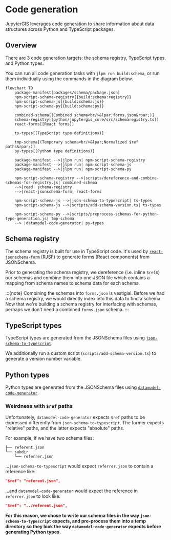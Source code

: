 # Code generation

JupyterGIS leverages code generation to share information about data structures across
Python and TypeScript packages.

## Overview

There are 3 code generation targets: the schema registry, TypeScript types, and Python
types.

You can run all code generation tasks with `jlpm run build:schema`, or run them
individually using the commands in the diagram below.

```mermaid
flowchart TD
    package-manifest[packages/schema/package.json]
    npm-script-schema-registry{{build:schema:registry}}
    npm-script-schema-js{{build:schema:js}}
    npm-script-schema-py{{build:schema:py}}

    combined-schema[(Combined schema<br/>&lpar;forms.json&rpar;)]
    schema-registry[[python/jupytergis_core/src/schemaregistry.ts]]
    react-forms[[React forms]]

    ts-types[(TypeScript type definitions)]

    tmp-schema[(Temporary schema<br/>&lpar;Normalized $ref paths&rpar;)]
    py-types[(Python type definitions)]

    package-manifest -->|jlpm run| npm-script-schema-registry
    package-manifest -->|jlpm run| npm-script-schema-js
    package-manifest -->|jlpm run| npm-script-schema-py

    npm-script-schema-registry -->|scripts/dereference-and-combine-schemas-for-registry.js| combined-schema
    -->|read| schema-registry
    -->|react-jsonschema-form| react-forms

    npm-script-schema-js -->|json-schema-to-typescript| ts-types
    npm-script-schema-js -->|scripts/add-schema-version.ts| ts-types

    npm-script-schema-py -->|scripts/preprocess-schemas-for-python-type-generation.js| tmp-schema
    --> |datamodel-code-generator| py-types
```

## Schema registry

The schema registry is built for use in TypeScript code.
It's used by [`react-jsonschema-form` (RJSF)](https://github.com/rjsf-team/react-jsonschema-form)
to generate forms (React components) from JSONSchema.

Prior to generating the schema registry, we dereference (i.e. inline `$ref`s) our
schemas and combine them into one JSON file which contains a mapping from schema names
to schema data for each schema.

:::{note}
Combining the schemas into `forms.json` is vestigial.
Before we had a schema registry, we would directly index into this data to find a
schema.
Now that we're building a schema registry for interfacing with schemas, perhaps we don't
need a combined `forms.json` schema.
:::

## TypeScript types

TypeScript types are generated from the JSONSchema files using
[`json-schema-to-typescript`](https://github.com/bcherny/json-schema-to-typescript).

We additionally run a custom script (`scripts/add-schema-version.ts`) to generate a
version number variable.

## Python types

Python types are generated from the JSONSchema files using
[`datamodel-code-generator`](https://github.com/koxudaxi/datamodel-code-generator).

### Weirdness with `$ref` paths

Unfortunately, `datamodel-code-generator` expects `$ref` paths to be expressed
differently from `json-schema-to-typescript`.
The former expects "relative" paths, and the latter expects "absolute" paths.

For example, if we have two schema files:

```text
├── referent.json
└── subdir
    └── referrer.json
```

...`json-schema-to-typescript` would expect `referrer.json` to contain a reference like:

```json
"$ref": "referent.json",
```

...and `datamodel-code-generator` would expect the reference in `referrer.json` to look like:

```json
"$ref": "../referent.json",
```

**For this reason, we chose to write our schema files in the way
`json-schema-to-typescript` expects, and pre-process them into a temp directory so they
look the way `datamodel-code-generator` expects before generating Python types.**
